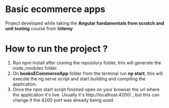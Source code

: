 # Basic ecommerce apps
Project developed while taking the **Angular fundamentals from scratch and unit testing** course from **Udemy**

# How to run the project ? 
1. Run npm install after cloning the repository folder, this will generate the node_modules folder. 
2. On **booksECommerceApp** folder from the terminal run **np start**, this will execute the ng serve script and start building and compiling the application. 
3. Once the npm start script finished open on your browser the url where the application it's live. Usually it's http://localhost:4200/ , but this can change if the  4200 port was already being used. 
